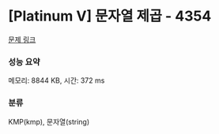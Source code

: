 # [Platinum V] 문자열 제곱 - 4354 

[문제 링크](https://www.acmicpc.net/problem/4354) 

### 성능 요약

메모리: 8844 KB, 시간: 372 ms

### 분류

KMP(kmp), 문자열(string)

